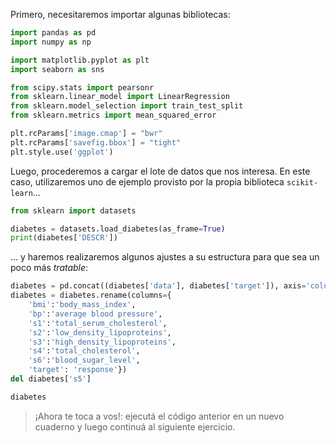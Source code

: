 Primero, necesitaremos importar algunas bibliotecas:

```python
import pandas as pd
import numpy as np

import matplotlib.pyplot as plt
import seaborn as sns

from scipy.stats import pearsonr
from sklearn.linear_model import LinearRegression
from sklearn.model_selection import train_test_split
from sklearn.metrics import mean_squared_error

plt.rcParams['image.cmap'] = "bwr"
plt.rcParams['savefig.bbox'] = "tight"
plt.style.use('ggplot')
```

Luego, procederemos a cargar el lote de datos que nos interesa. En este caso, utilizaremos uno de ejemplo provisto por la propia biblioteca `scikit-learn`...

```python
from sklearn import datasets

diabetes = datasets.load_diabetes(as_frame=True)
print(diabetes['DESCR']) 
```

... y haremos realizaremos algunos ajustes a su estructura para que sea un poco más _tratable_: 

```python
diabetes = pd.concat((diabetes['data'], diabetes['target']), axis='columns')
diabetes = diabetes.rename(columns={
    'bmi':'body_mass_index',
    'bp':'average blood pressure',
    's1':'total_serum_cholesterol',
    's2':'low_density_lipoproteins',
    's3':'high_density_lipoproteins',
    's4':'total_cholesterol',
    's6':'blood_sugar_level',
    'target': 'response'})
del diabetes['s5']

diabetes
```

> ¡Ahora te toca a vos!: ejecutá el código anterior en un nuevo cuaderno y luego continuá al siguiente ejercicio. 